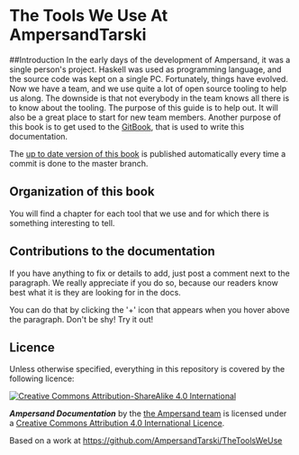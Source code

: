 # The Tools We Use At AmpersandTarski


##Introduction
In the early days of the development of Ampersand, it was a single person's project. Haskell was used as programming language, and the source code was kept on a single PC. Fortunately, things have evolved. Now we have a team, and we use quite a lot of open source tooling to help us along.
The downside is that not everybody in the team knows all there is to know about the tooling. The purpose of this guide is to help out. It will also be a great place to start for new team members. 
Another purpose of this book is to get used to the [GitBook](https://www.gitbook.com), that is used to write this documentation.

The [up to date version of this book](http://ampersandtarski.gitbooks.io/the-tools-we-use-for-ampersand/) is published automatically every time a commit is done to the master branch. 

## Organization of this book
You will find a chapter for each tool that we use and for which there is something interesting to tell.

## Contributions to the documentation

If you have anything to fix or details to add, just post a comment next to the paragraph. We really appreciate if you do so, because our readers know best what it is they are looking for in the docs.

You can do that by clicking the '+' icon that appears when you hover above the paragraph. Don't be shy! Try it out!



## Licence

Unless otherwise specified, everything in this repository is covered by the following licence:

[![Creative Commons Attribution-ShareAlike 4.0 International](https://licensebuttons.net/l/by-sa/4.0/88x31.png)](http://creativecommons.org/licenses/by-sa/4.0/)

***Ampersand Documentation*** by the [the Ampersand team](http://tarski.nl/) is licensed under a [Creative Commons Attribution 4.0 International Licence](http://creativecommons.org/licenses/by-sa/4.0/).

Based on a work at https://github.com/AmpersandTarski/TheToolsWeUse